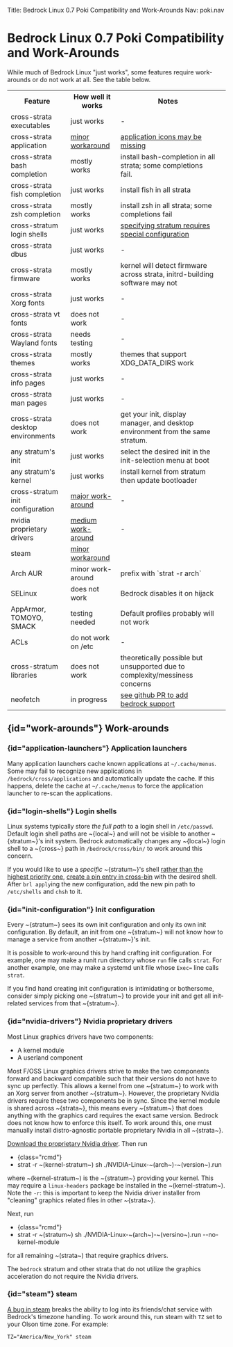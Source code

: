 Title: Bedrock Linux 0.7 Poki Compatibility and Work-Arounds
Nav: poki.nav

Bedrock Linux 0.7 Poki Compatibility and Work-Arounds
=====================================================

While much of Bedrock Linux "just works", some features require work-arounds or
do not work at all.  See the table below.

<table>
<tr>
<th>Feature</th>
<th>How well it works</th>
<th>Notes</th>
<td></td>
</tr>
<tr>
<td>cross-strata executables</td>
<td>just works</td>
<td>-</td>
</tr>
<tr>
<td>cross-strata application</td>
<td><a href="#application-launchers">minor workaround</a></td>
<td><a href="known-issues.html#missing-application-icons">application icons may be missing</a></td>
</tr>
<tr>
<td>cross-strata bash completion</td>
<td>mostly works</td>
<td>install bash-completion in all strata; some completions fail.</td>
</tr>
<tr>
<td>cross-strata fish completion</td>
<td>just works</td>
<td>install fish in all strata</td>
</tr>
<tr>
<td>cross-strata zsh completion</td>
<td>mostly works</td>
<td>install zsh in all strata; some completions fail</td>
</tr>
</tr>
<td>cross-stratum login shells</td>
<td>just works</td>
<td><a href="#login-shells">specifying stratum requires special configuration</a></td>
</tr>
<tr>
<td>cross-strata dbus</td>
<td>just works</td>
<td>-</td>
</tr>
<tr>
<td>cross-strata firmware</td>
<td>mostly works</td>
<td>kernel will detect firmware across strata, initrd-building software may not</td>
</tr>
<tr>
<td>cross-strata Xorg fonts</td>
<td>just works</td>
<td>-</td>
</tr>
<tr>
<td>cross-strata vt fonts</td>
<td>does not work</td>
<td>-</td>
</tr>
<tr>
<td>cross-strata Wayland fonts</td>
<td>needs testing</td>
<td>-</td>
</tr>
<tr>
<td>cross-strata themes</td>
<td>mostly works</td>
<td>themes that support XDG_DATA_DIRS work</td>
</tr>
<tr>
<td>cross-strata info pages</td>
<td>just works</td>
<td>-</td>
</tr>
<tr>
<td>cross-strata man pages</td>
<td>just works</td>
<td>-</td>
</tr>
<tr>
<td>cross-strata desktop environments</td>
<td>does not work</td>
<td>get your init, display manager, and desktop environment from the same stratum.</td>
</tr>
<td>any stratum's init</td>
<td>just works</td>
<td>select the desired init in the init-selection menu at boot</td>
</tr>
<tr>
<td>any stratum's kernel</td>
<td>just works</td>
<td>install kernel from stratum then update bootloader</td>
</tr>
<tr>
<td>cross-stratum init configuration</td>
<td><a href="#init-configuration">major work-around</a></td>
<td>-</td>
</tr>
<tr>
<td>nvidia proprietary drivers</td>
<td><a href="#nvidia-drivers">medium work-around</a></td>
<td>-</td>
</tr>
</tr>
<td>steam</td>
<td><a href="#steam">minor workaround</a></td>
<td></td>
</tr>
<tr>
<td>Arch AUR</td>
<td>minor work-around</td>
<td>prefix with `strat -r arch`</td>
</tr>
<tr>
<td>SELinux</td>
<td>does not work</td>
<td>Bedrock disables it on hijack</td>
</tr>
<tr>
<td>AppArmor, TOMOYO, SMACK</td>
<td>testing needed</td>
<td>Default profiles probably will not work</td>
</tr>
<tr>
<td>ACLs</td>
<td>do not work on /etc</td>
<td>-</td>
</tr>
<tr>
<td>cross-stratum libraries</td>
<td>does not work</td>
<td>theoretically possible but unsupported due to complexity/messiness concerns</td>
</tr>
<tr>
<td>neofetch</td>
<td>in progress</td>
<td><a href="https://github.com/dylanaraps/neofetch/pull/1118">see github PR to add bedrock support</a></td>
</tr>
</table>

## {id="work-arounds"} Work-arounds

### {id="application-launchers"} Application launchers

Many application launchers cache known applications at `~/.cache/menus`.  Some may fail to recognize new applications in `/bedrock/cross/applications` and automatically update the cache.  If this happens, delete the cache at `~/.cache/menus` to force the application launcher to re-scan the applications.

### {id="login-shells"} Login shells

Linux systems typically store *the full path* to a login shell in `/etc/passwd`.  Default login shell paths are ~{local~} and will not be visible to another ~{stratum~}'s init system.  Bedrock automatically changes any ~{local~} login shell to a ~{cross~} path in `/bedrock/cross/bin/` to work around this concern.

If you would like to use a *specific* ~{stratum~}'s shell [rather than the highest priority one](configuration.html#cross-priority), [create a pin entry in cross-bin](configuration.html#cross-bin) with the desired shell.  After `brl apply`ing the new configuration, add the new pin path to `/etc/shells` and `chsh` to it.

### {id="init-configuration"} Init configuration

Every ~{stratum~} sees its own init configuration and only its own init configuration.  By default, an init from one ~{stratum~} will not know how to manage a service from another ~{stratum~}'s init.

It is possible to work-around this by hand crafting init configuration.  For example, one may make a runit run directory whose `run` file calls `strat`.  For another example, one may make a systemd unit file whose `Exec=` line calls `strat`.

If you find hand creating init configuration is intimidating or bothersome, consider simply picking one ~{stratum~} to provide your init and get all init-related services from that ~{stratum~}.

### {id="nvidia-drivers"} Nvidia proprietary drivers

Most Linux graphics drivers have two components:

- A kernel module
- A userland component

Most F/OSS Linux graphics drivers strive to make the two components forward and backward compatible such that their versions do not have to sync up perfectly.  This allows a kernel from one ~{stratum~} to work with an Xorg server from another ~{stratum~}.  However, the proprietary Nvidia drivers require these two components be in sync.  Since the kernel module is shared across ~{strata~}, this means every ~{stratum~} that does anything with the graphics card requires the exact same version.  Bedrock does not know how to enforce this itself.  To work around this, one must manually install distro-agnostic portable proprietary Nvidia in all ~{strata~}.

[Download the proprietary Nvidia driver](https://www.nvidia.com/object/unix.html).  Then run

- {class="rcmd"}
- strat -r ~(kernel-stratum~) sh ./NVIDIA-Linux-~(arch~)-~(version~).run

where ~(kernel-stratum~) is the ~{stratum~} providing your kernel.  This may require a `linux-headers` package be installed in the ~(kernel-stratum~).  Note the `-r`: this is important to keep the Nvidia driver installer from "cleaning" graphics related files in other ~{strata~}.

Next, run

- {class="rcmd"}
- strat -r ~(stratum~) sh ./NVIDIA-Linux-~(arch~)-~(versino~).run --no-kernel-module

for all remaining ~(strata~) that require graphics drivers.

The `bedrock` stratum and other strata that do not utilize the graphics acceleration do not require the Nvidia drivers.

### {id="steam"} steam

[A bug in steam](https://github.com/ValveSoftware/steam-for-linux/issues/5612) breaks the ability to log into its friends/chat service with Bedrock's timezone handling.  To work around this, run steam with `TZ` set to your Olson time zone.  For example:

	TZ="America/New_York" steam
